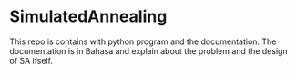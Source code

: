 # SimulatedAnnealing

This repo is contains with python program and the documentation. The documentation is in Bahasa and explain about the problem and the design of SA ifself.

